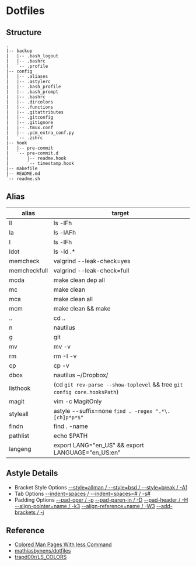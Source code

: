 # Dotfiles

## Structure
```
.
|-- backup
|   |-- .bash_logout
|   |-- .bashrc
|   `-- .profile
|-- config
|   |-- .aliases
|   |-- .astylerc
|   |-- .bash_profile
|   |-- .bash_prompt
|   |-- .bashrc
|   |-- .dircolors
|   |-- .functions
|   |-- .gitattributes
|   |-- .gitconfig
|   |-- .gitignore
|   |-- .tmux.conf
|   |-- .ycm_extra_conf.py
|   `-- .zshrc
|-- hook
|   |-- pre-commit
|   `-- pre-commit.d
|       |-- readme.hook
|       `-- timestamp.hook
|-- makefile
|-- README.md
`-- readme.sh
```

## Alias
|alias|target|
|-----|------|
|ll|ls -lFh| #size,show type,human readable
|la|ls -lAFh| #long list,show almost all,show type,human readable
|l|ls -lFh| #size,show type,human readable
|ldot|ls -ld .*|
|memcheck|valgrind --leak-check=yes|
|memcheckfull|valgrind --leak-check=full|
|mcda|make clean dep all|
|mc|make clean|
|mca|make clean all|
|mcm|make clean && make|
|..|cd ..|
|n|nautilus|
|g|git|
|mv|mv -v|
|rm|rm -I -v|
|cp|cp -v|
|dbox|nautilus ~/Dropbox/|
|listhook|(cd `git rev-parse --show-toplevel` && tree `git config core.hooksPath`)|
|magit|vim -c MagitOnly|
|styleall|astyle --suffix=none `find . -regex ".*\.[ch]p*p*$"`|
|findn|find . -name|
|pathlist|echo $PATH | sed "s/:/\n/g"|
|langeng|export LANG="en_US" && export LANGUAGE="en_US:en"|

## Astyle Details

- Bracket Style Options
[--style=allman / --style=bsd / --style=break / -A1](http://astyle.sourceforge.net/astyle.html#_style=allman)
- Tab Options
[--indent=spaces / --indent=spaces=# / -s#](http://astyle.sourceforge.net/astyle.html#_indent=spaces)
- Padding Options
[--pad-oper / -p](http://astyle.sourceforge.net/astyle.html#_pad-oper)
[--pad-paren-in / -D](http://astyle.sourceforge.net/astyle.html#_pad-paren-in)
[--pad-header / -H](http://astyle.sourceforge.net/astyle.html#_pad-header)
[--align-pointer=name   / -k3](http://astyle.sourceforge.net/astyle.html#_align-pointer)
[--align-reference=name   / -W3](http://astyle.sourceforge.net/astyle.html#_align-reference)
[--add-brackets / -j](http://astyle.sourceforge.net/astyle.html#_add-brackets)

## Reference
- [Colored Man Pages With less Command](http://www.cyberciti.biz/faq/linux-unix-colored-man-pages-with-less-command/)
- [mathiasbynens/dotfiles](https://github.com/mathiasbynens/dotfiles)
- [trapd00r/LS_COLORS](https://github.com/trapd00r/LS_COLORS)

